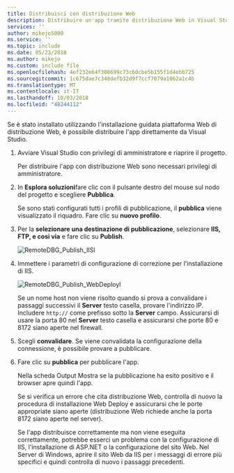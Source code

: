 ```yaml
---
title: Distribuisci con distribuzione Web
description: Distribuire un'app tramite distribuzione Web in Visual Studio
services: ''
author: mikejo5000
ms.service: ''
ms.topic: include
ms.date: 05/23/2018
ms.author: mikejo
ms.custom: include file
ms.openlocfilehash: 4ef232e64f308699c73c60cbe5b155f1d4ebb725
ms.sourcegitcommit: 1c675dae7c348defb32d9f7ccf7079a1062a1c4b
ms.translationtype: MT
ms.contentlocale: it-IT
ms.lasthandoff: 10/03/2018
ms.locfileid: "48244112"
---
```

Se è stato installato utilizzando l'installazione guidata piattaforma Web di distribuzione Web, è possibile distribuire l'app direttamente da Visual Studio.

1. Avviare Visual Studio con privilegi di amministratore e riaprire il progetto.

    Per distribuire l'app con distribuzione Web sono necessari privilegi di amministratore.

1. In **Esplora soluzioni**fare clic con il pulsante destro del mouse sul nodo del progetto e scegliere **Pubblica**.

    Se sono stati configurati tutti i profili di pubblicazione, il **pubblica** viene visualizzato il riquadro. Fare clic su **nuovo profilo**.

1. Per la **selezionare una destinazione di pubblicazione**, selezionare **IIS, FTP, e così via** e fare clic su **Publish**.

    ![RemoteDBG_Publish_IISl](../../debugger/media/remotedbg_iis_profile.png "RemoteDBG_Publish_IIS")

1. Immettere i parametri di configurazione di correzione per l'installazione di IIS.

    ![RemoteDBG_Publish_WebDeployl](../../debugger/media/remotedbg_iis_webdeploy_config.png "RemoteDBG_Publish_WebDeploy")

    Se un nome host non viene risolto quando si prova a convalidare i passaggi successivi il **Server** testo casella, provare l'indirizzo IP. Includere `http://` come prefisso sotto la **Server** campo.  Assicurarsi di usare la porta 80 nel **Server** testo casella e assicurarsi che porte 80 e 8172 siano aperte nel firewall.

1. Scegli **convalidare**. Se viene convalidata la configurazione della connessione, è possibile provare a pubblicare.

1. Fare clic su **pubblica** per pubblicare l'app.

    Nella scheda Output Mostra se la pubblicazione ha esito positivo e il browser apre quindi l'app.

    Se si verifica un errore che cita distribuzione Web, controlla di nuovo la procedura di installazione Web Deploy e assicurarsi che le porte appropriate siano aperte (distribuzione Web richiede anche la porta 8172 siano aperte nel server).

    Se l'app distribuisce correttamente ma non viene eseguita correttamente, potrebbe esserci un problema con la configurazione di IIS, l'installazione di ASP.NET o la configurazione del sito Web. Nel Server di Windows, aprire il sito Web da IIS per i messaggi di errore più specifici e quindi controlla di nuovo i passaggi precedenti.
